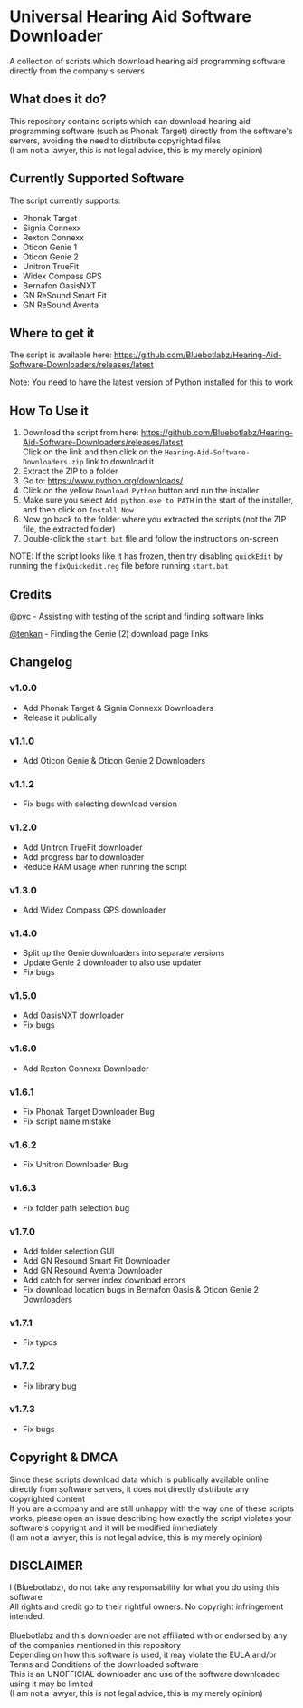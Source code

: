 # Universal Hearing Aid Software Downloader
A collection of scripts which download hearing aid programming software directly from the company's servers

## What does it do?
This repository contains scripts which can download hearing aid programming software (such as Phonak Target) directly from the software's servers, avoiding the need to distribute copyrighted files<br/>
(I am not a lawyer, this is not legal advice, this is my merely opinion)

## Currently Supported Software
The script currently supports:
- Phonak Target
- Signia Connexx
- Rexton Connexx
- Oticon Genie 1
- Oticon Genie 2
- Unitron TrueFit
- Widex Compass GPS
- Bernafon OasisNXT
- GN ReSound Smart Fit
- GN ReSound Aventa

## Where to get it
The script is available here: https://github.com/Bluebotlabz/Hearing-Aid-Software-Downloaders/releases/latest

Note: You need to have the latest version of Python installed for this to work
## How To Use it
1. Download the script from here: https://github.com/Bluebotlabz/Hearing-Aid-Software-Downloaders/releases/latest<br/>
   Click on the link and then click on the `Hearing-Aid-Software-Downloaders.zip` link to download it
2. Extract the ZIP to a folder
3. Go to: https://www.python.org/downloads/
4. Click on the yellow `Download Python` button and run the installer
5. Make sure you select `Add python.exe to PATH` in the start of the installer, and then click on `Install Now`
6. Now go back to the folder where you extracted the scripts (not the ZIP file, the extracted folder)
7. Double-click the `start.bat` file and follow the instructions on-screen

NOTE: If the script looks like it has frozen, then try disabling `quickEdit` by running the `fixQuickedit.reg` file before running `start.bat`

## Credits
[@pvc](https://forum.hearingtracker.com/u/tenkan) - Assisting with testing of the script and finding software links

[@tenkan](https://forum.hearingtracker.com/u/tenkan) - Finding the Genie (2) download page links

## Changelog
### v1.0.0
- Add Phonak Target & Signia Connexx Downloaders
- Release it publically
### v1.1.0
- Add Oticon Genie & Oticon Genie 2 Downloaders
### v1.1.2
- Fix bugs with selecting download version
### v1.2.0
- Add Unitron TrueFit downloader
- Add progress bar to downloader
- Reduce RAM usage when running the script
### v1.3.0
- Add Widex Compass GPS downloader
### v1.4.0
- Split up the Genie downloaders into separate versions
- Update Genie 2 downloader to also use updater
- Fix bugs
### v1.5.0
- Add OasisNXT downloader
- Fix bugs
### v1.6.0
- Add Rexton Connexx Downloader
### v1.6.1
- Fix Phonak Target Downloader Bug
- Fix script name mistake
### v1.6.2
- Fix Unitron Downloader Bug
### v1.6.3
- Fix folder path selection bug
### v1.7.0
- Add folder selection GUI
- Add GN Resound Smart Fit Downloader
- Add GN Resound Aventa Downloader
- Add catch for server index download errors
- Fix download location bugs in Bernafon Oasis & Oticon Genie 2 Downloaders
### v1.7.1
- Fix typos
### v1.7.2
- Fix library bug
### v1.7.3
- Fix bugs


## Copyright & DMCA
Since these scripts download data which is publically available online directly from software servers, it does not directly distribute any copyrighted content<br>
If you are a company and are still unhappy with the way one of these scripts works, please open an issue describing how exactly the script violates your software's copyright and it will be modified immediately<br>
(I am not a lawyer, this is not legal advice, this is my merely opinion)

## DISCLAIMER
I (Bluebotlabz), do not take any responsability for what you do using this software<br/>
All rights and credit go to their rightful owners. No copyright infringement intended.<br/>
<br/>
Bluebotlabz and this downloader are not affiliated with or endorsed by any of the companies mentioned in this repository<br/>
Depending on how this software is used, it may violate the EULA and/or Terms and Conditions of the downloaded software<br/>
This is an UNOFFICIAL downloader and use of the software downloaded using it may be limited<br/>
(I am not a lawyer, this is not legal advice, this is my merely opinion)
